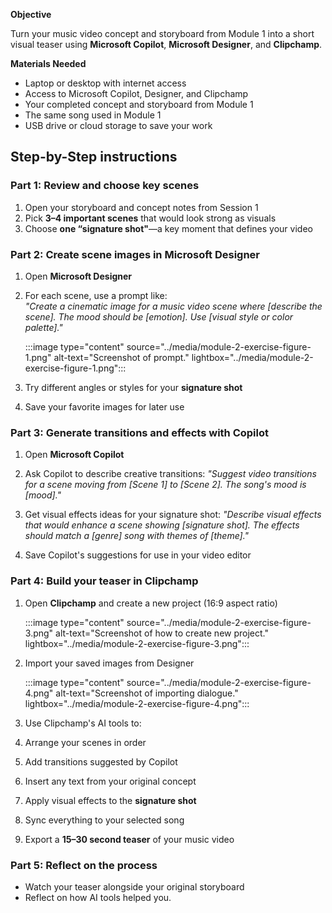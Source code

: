 **Objective** 

Turn your music video concept and storyboard from Module 1 into a short visual teaser using **Microsoft Copilot**, **Microsoft Designer**, and **Clipchamp**.

**Materials Needed** 

- Laptop or desktop with internet access  
- Access to Microsoft Copilot, Designer, and Clipchamp  
- Your completed concept and storyboard from Module 1  
- The same song used in Module 1  
- USB drive or cloud storage to save your work  

## Step-by-Step instructions

### Part 1: Review and choose key scenes

1. Open your storyboard and concept notes from Session 1  
1. Pick **3–4 important scenes** that would look strong as visuals  
1. Choose **one “signature shot"**—a key moment that defines your video  

### Part 2: Create scene images in Microsoft Designer

1. Open **Microsoft Designer**  
1. For each scene, use a prompt like:  
   *"Create a cinematic image for a music video scene where [describe the scene]. The mood should be [emotion]. Use [visual style or color palette]."*

   :::image type="content" source="../media/module-2-exercise-figure-1.png" alt-text="Screenshot of prompt." lightbox="../media/module-2-exercise-figure-1.png":::

1. Try different angles or styles for your **signature shot**  
1. Save your favorite images for later use  


### Part 3: Generate transitions and effects with Copilot

1. Open **Microsoft Copilot**  
1. Ask Copilot to describe creative transitions:
   *"Suggest video transitions for a scene moving from [Scene 1] to [Scene 2]. The song's mood is [mood]."*

1. Get visual effects ideas for your signature shot:
  *"Describe visual effects that would enhance a scene showing [signature shot]. The effects should match a [genre] song with themes of [theme]."*

1. Save Copilot's suggestions for use in your video editor  

### Part 4: Build your teaser in Clipchamp

1. Open **Clipchamp** and create a new project (16:9 aspect ratio)  

   :::image type="content" source="../media/module-2-exercise-figure-3.png" alt-text="Screenshot of how to create new project." lightbox="../media/module-2-exercise-figure-3.png":::

1. Import your saved images from Designer  

   :::image type="content" source="../media/module-2-exercise-figure-4.png" alt-text="Screenshot of importing dialogue." lightbox="../media/module-2-exercise-figure-4.png":::

1. Use Clipchamp's AI tools to:  
  1. Arrange your scenes in order  
  1. Add transitions suggested by Copilot  
  1. Insert any text from your original concept  
  1. Apply visual effects to the **signature shot**  
  1. Sync everything to your selected song  

1. Export a **15–30 second teaser** of your music video  

### Part 5: Reflect on the process

- Watch your teaser alongside your original storyboard  
- Reflect on how AI tools helped you.
